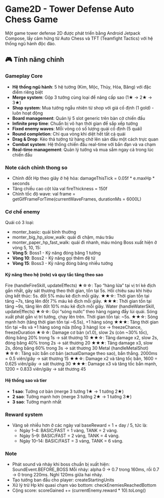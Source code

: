 # Game2D - Tower Defense Auto Chess Game

Một game tower defense 2D được phát triển bằng Android Jetpack Compose, lấy cảm hứng từ Auto Chess và TFT (Teamfight Tactics) với hệ thống ngũ hành độc đáo.

## 🎮 Tính năng chính

### Gameplay Core
- **Hệ thống ngũ hành**: 5 hệ tướng (Kim, Mộc, Thủy, Hỏa, Băng) với đặc điểm riêng biệt
- **Merge system**: Gộp 3 tướng cùng loại để nâng cấp sao (1★ → 2★ → 3★)
- **Shop system**: Mua tướng ngẫu nhiên từ shop với giá cố định (1 gold) - luôn hoạt động
- **Board management**: Quản lý 5 slot generic trên bàn cờ chiến đấu
- **Infinite prep time**: Chuẩn bị vô hạn thời gian để sắp xếp tướng
- **Fixed enemy waves**: Mỗi vòng có số lượng quái cố định (5 quái)
- **Round completion**: Chỉ qua vòng khi diệt hết tất cả quái
- **Drag & Drop**: Kéo thả tướng từ hàng chờ lên sàn đấu một cách trực quan
- **Combat system**: Hệ thống chiến đấu real-time với bắn đạn và va chạm
- **Real-time management**: Quản lý tướng và mua sắm ngay cả trong lúc chiến đấu


### Note cách chỉnh thong so
- Chỉnh đốt Hp theo giây ở hệ hỏa: damageThisTick = 0.05f * e.maxHp * seconds
- Tăng chiều cao cột lửa val fireThickness = 150f
- Chỉnh tốc độ wave: val frame = getGifFrameForTime(currentWaveFrames, durationMs = 6000L)

### Cơ chế enemy
Quái có 3 loại:
- monter_basic: quái bình thường
- monter_big_hp_slow_walk: quái đi chậm, máu trâu
- monter_paper_hp_fast_walk: quái đi nhanh, máu mỏng
Boss xuất hiện ở vòng 5, 10, 15:
- **Vòng 5**: Boss1 - Kỹ năng đóng băng 1 tướng
- **Vòng 10**: Boss2 - Kỹ năng gọi thêm đệ tử  
- **Vòng 15**: Boss3 - Kỹ năng đóng băng nhiều tướng
#### Kỹ năng theo hệ (role) và quy tắc tăng theo sao
Fire (handleFireSkill, updateEffects)
★☆☆: Tạo “hàng lửa” tại vị trí kẻ địch gần nhất, gây sát thương theo thời gian, tồn tại 5s. Hồi chiêu sau khi hiệu ứng kết thúc: 5s. đốt 5% máu kẻ địch mỗi giây.
★★☆: Thời gian tồn tại tăng ~7s, tăng lên đốt 7% máu kẻ địch mỗi giây.
★★★: Thời gian tồn tại tăng ~9s, tăng lên đốt 10% máu kẻ địch mỗi giây.
Water (handleWaterSkill, updateEffects)
★☆☆: Gọi “sóng nước” theo hàng ngang đẩy lùi quái. Sóng xuất phát gần vị trí tướng, chạy lên trên. Thời gian tồn tại: ~5s.
★★☆: Sóng mạnh hơn (tăng thời gian tồn tại ~6.5s), +1 hàng sóng
★★★: Tăng thời gian tồn tại ~8s và +1 hàng sóng nữa (tổng 3 hàng)
Ice ->     freezeChance, freezeDuration
★☆☆: Damage cơ bản (x1.0), slow 2s (còn ~30% tốc), đóng băng 20% trong 1s                 -> sát thương 10
★★☆: Tăng damage x2, slow 2s, đóng băng 40% trong 2s                                      -> sát thương 20
★★★: Tăng damage x3, slow 2s, đóng băng 60% trong 3s                                      -> sát thương 30
Metal (handleMetalShot)
★☆☆: Tăng sức bắn cơ bản (actualDamage theo sao), bắn thẳng. 2000ms = 0.5 viên/giây       -> sát thương 15
★★☆: Damage x2 và tăng tốc bắn, 1600 = 0.625 viên/giây                                    -> sát thương 30
★★★: Damage x3 và tăng tốc bắn mạnh, 1200 = 0.833 viên/giây                               -> sát thương 45

#### Hệ thống sao và tier
- **1 sao**: Tướng cơ bản (merge 3 tướng 1★ → 1 tướng 2★)
- **2 sao**: Tướng mạnh hơn (merge 3 tướng 2★ → 1 tướng 3★)
- **3 sao**: Tướng mạnh nhất
### Reward system
- Vàng sẽ nhiều hơn ở các ngày val baseReward = 1 + day / 5, tức là:
  - Ngày 1–4: BASIC/FAST = 1 vàng, TANK = 2 vàng.
  - Ngày 5–9: BASIC/FAST = 2 vàng, TANK = 4 vàng.
  - Ngày 10–14: BASIC/FAST = 3 vàng, TANK = 6 vàng.
### Note
- Phát sound và nháy khi boss chuẩn bị xuất hiện: SoundEvent.BEFORE_BOSS 
                                                  Mỗi nháy: alpha 0 -> 0.7 trong 160ms, rồi 0.7 -> 0 trong 220ms. Nghỉ 120ms giữa hai nháy.
- Tạo tướng ban đầu cho player: createStartingUnits
- Xử lý trừ Hp khi quasi chạm vào bottom: checkEnemiesReachedBottom
- Cộng score:  scoreGained += (currentEnemy.reward * 10).toLong()